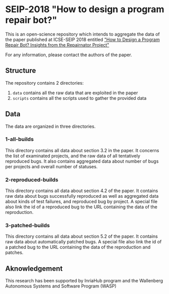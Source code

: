 # SEIP-2018 "How to design a program repair bot?"

This is an open-science repository which intends to aggregate the data of the paper published at ICSE-SEIP 2018 entitled ["How to Design a Program Repair Bot? Insights from the Repairnator Project"](https://hal.inria.fr/hal-01691496)

For any information, please contact the authors of the paper.

## Structure

The repository contains 2 directories:

1. `data` contains all the raw data that are exploited in the paper
2. `scripts` contains all the scripts used to gather the provided data

## Data

The data are organized in three directories.

 
### 1-all-builds

This directory contains all data about section 3.2 in the paper. 
It concerns the list of examinated projects, and the raw data of all tentatively reproduced bugs. 
It also contains aggregated data about number of bugs per projects and overall number of statuses. 

### 2-reproduced-builds

This directory contains all data about section 4.2 of the paper.
It contains raw data about bugs successfully reproduced as well as aggregated data about kinds of test failures, and reproduced bug by project.
A special file also link the id of a reproduced bug to the URL containing the data of the reproduction.

### 3-patched-builds

This directory contains all data about section 5.2 of the paper. 
It contains raw data about automatically patched bugs.
A special file also link the id of a patched bug to the URL containing the data of the reproduction and patches.


## Aknowledgement

This research has been supported by InriaHub program and the Wallenberg Autonomous Systems and Software Program (WASP)
